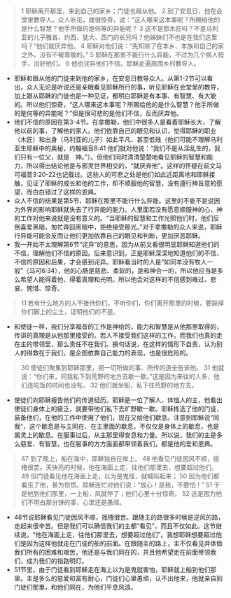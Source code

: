 > 1 耶稣离开那里，来到自己的家乡；门徒也跟从他。 2 到了安息日，他在会堂里教导人。众人听见，就很惊奇，说：“这人哪来这本事呢？所赐给他的是什么智慧？他手所做的是何等的异能呢？ 3 这不是那木匠吗？不是马利亚的儿子雅各、约西、犹大、西门的长兄吗？他姊妹们不也是在我们这里吗？”他们就厌弃他。 4 耶稣对他们说：“先知除了在本乡、本族和自己的家之外，没有不被尊敬的。” 5 耶稣在那里不能行什么异能，不过为几个病人按手，治好他们。 6 他也诧异他们不信。耶稣走遍周围乡村教导人。

- 耶稣和跟从他的门徒来到他的家乡，在安息日教导众人。从第1-2节可以看出，众人无论是听说还是亲眼看见耶稣所行的事，听见耶稣在会堂里的教导，加上跟从耶稣的门徒也是一种见证，都明白耶稣是有本事、有智慧、有大能的。所以他们惊奇，“这人哪来这本事呢？所赐给他的是什么智慧？他手所做的是何等的异能呢？”但是很可悲的是他们不信，反而厌弃他。
- 他们不信的原因在第3-4节。在拿撒勒，他们中很多人是看着耶稣长大，了解他以前的事，了解他的家人。他们依靠自己的眼见和认识，觉得耶稣的职业（木匠）和出身（马利亚的儿子）如此平凡、甚至低贱（他们可能不理解马利亚生耶稣中的奥秘，约翰福音8:41 他们就对他说：“我们不是从淫乱生的，我们只有一位父，就是　神。”）。但他们同时清清楚楚地看见耶稣的智慧和能力，所以得出结论他是与邪灵世界相交的，“就厌弃他”。这样的怀疑在前文马可福音3:20-22也记载过。这些人的可悲之处是他们如此近距离地和耶稣接触，见证了耶稣的成长和他的工作，却不顺服他的智慧，没有遵行神旨意的愿望，而白白错过了这样的恩典。
- 众人不信的结果是第5节，耶稣在那里不能行什么异能。这里的不能不是说因为外界的影响耶稣就失去了行异能的能力。人里面若没有愿意顺服神的心，神的工作对他来说就是没有意义的。“当耶稣的智慧和工作光照他们时，他们反倒喜爱黑暗，匆忙奔回黑暗中，拒绝接受那光。”对于拿撒勒的众人来说，耶稣行异能可能会反而让他们更加依靠自己的眼见和判断，更加厌恶耶稣。
- 我一开始不太理解第6节“诧异”的意思，因为从前文看很明显耶稣知道他们的不信，理解他们不信的原因。后来意识到，正是耶稣深深地知道他们的不信、不信的原因和后果，才会感到诧异。耶稣看当时的人是“如同羊没有牧人一般”（马可6:34），他的心肠是慈悲、柔软的，是和神合一的，所以他应当是多么希望人能得着他、得着真理和光明。所以他会对这样的不信感到难过、悲哀、惋惜、惊奇。

> 11 若有什么地方的人不接待你们，不听你们，你们离开那里的时候，要跺掉你们脚上的尘土，证明他们的不是。

- 和使徒一样，我们分享福音的工作是神给的，能力和智慧是从他那里取得的，传讲的真理是从他那里接受的。若人不接受我们这样的工作，而我们也真的走在主的带领里，那么责任不在我们。换句话说，在这样的情形下自责，认为别人的得救在于我们，是企图依靠自己能力的表现，也是很危险的。

 > 30 使徒们聚集到耶稣那里，把一切所做的事、所传的道全告诉他。 31 他就说：“你们来，同我私下到荒野的地方去歇一歇。”这是因为来往的人多，他们连吃饭的时间也没有。 32 他们就坐船，私下往荒野的地方去。

- 使徒们向耶稣报告他们的传道经历。耶稣是一位了解人、体恤人的主，他看出使徒们身体上的疲乏，就要带他们私下去旷野歇一歇。耶稣拣选了他的门徒，装备他们，在他的工作中使用了他们，现在又给他们歇息。注意到耶稣说“同我”，这个歇息是与主同在、在主里面的歇息，不仅仅是身体上的歇息，也是属灵上的歇息。在服事过后，从主那里得安息和力量。所以说，我们的主是多么慈爱、有智慧，也在服事的方方面面都带领着我们，都是他的爱和恩典。

 > 47 到了晚上，船在海中，耶稣独自在岸上。 48 他看见门徒因风不顺，摇橹很苦。天快亮的时候，他在海面上走，往他们那里去，想要超过他们。 49 但门徒看见他在海面上走，以为是鬼怪，就喊叫起来； 50 因为他们都看见了他，甚为惊慌。耶稣连忙对他们说：“放心！是我，不要怕！” 51 于是他到他们那里，一上船，风就停了；他们心里十分惊奇。 52 这是因为他们不明白那分饼的事，心里还是愚顽。

- 48节说耶稣看见门徒因风不顺，摇橹很苦。跟随主的路很多时候是逆风的路，走起来很辛苦。但是我们可以确信我们的主都“看见”，而且不仅如此。这节继续说，“他在海面上走，往他们那里去，想要超过他们”。我想耶稣想要超过他们是因为这样他就走在门徒的船的前面。在跟随主的路上，主不仅看见并体恤我们所有的困难和艰苦，他还是与我们同在的，并且他希望走在前面带领我们，成为我们的指路明灯。
- 51节里，由于门徒看到耶稣走在海上以为是鬼就害怕，耶稣就上船到他们那里。主是多么的慈爱和富有耐心，门徒们心里愚顽，认不出他来，他就亲自到门徒们那里，和他们同在，为他们平息风浪。
